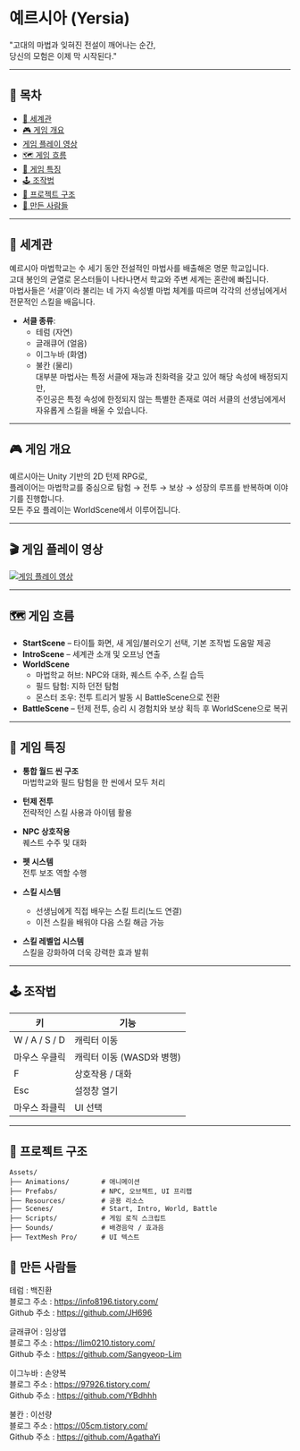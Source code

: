 # 예르시아 (Yersia)

"고대의 마법과 잊혀진 전설이 깨어나는 순간,  
당신의 모험은 이제 막 시작된다."

---

## 📑 목차  
- [📖 세계관](#-세계관)  
- [🎮 게임 개요](#-게임-개요)
- [게임 플레이 영상](#-게임-플레이-영상)  
- [🗺️ 게임 흐름](#-게임-흐름)  
- [🎯 게임 특징](#-게임-특징)  
- [🕹️ 조작법](#-조작법)  
- [📂 프로젝트 구조](#-프로젝트-구조)  
- [👥 만든 사람들](#-만든-사람들)

---

## 📖 세계관  
예르시아 마법학교는 수 세기 동안 전설적인 마법사를 배출해온 명문 학교입니다.  
고대 봉인의 균열로 몬스터들이 나타나면서 학교와 주변 세계는 혼란에 빠집니다.  
마법사들은 ‘서클’이라 불리는 네 가지 속성별 마법 체계를 따르며 각각의 선생님에게서 전문적인 스킬을 배웁니다.  
- **서클 종류**:  
  - 테럼 (자연)  
  - 글래큐어 (얼음)  
  - 이그누바 (화염)  
  - 불칸 (물리)  
대부분 마법사는 특정 서클에 재능과 친화력을 갖고 있어 해당 속성에 배정되지만,  
주인공은 특정 속성에 한정되지 않는 특별한 존재로 여러 서클의 선생님에게서 자유롭게 스킬을 배울 수 있습니다.  

---

## 🎮 게임 개요  
예르시아는 Unity 기반의 2D 턴제 RPG로,  
플레이어는 마법학교를 중심으로 탐험 → 전투 → 보상 → 성장의 루프를 반복하며 이야기를 진행합니다.  
모든 주요 플레이는 WorldScene에서 이루어집니다.

---

## 🎬 게임 플레이 영상

[![게임 플레이 영상](https://img.youtube.com/vi/nTDZwvOsvkY/0.jpg)](https://www.youtube.com/watch?v=nTDZwvOsvkY)

---

## 🗺️ 게임 흐름  
- **StartScene** – 타이틀 화면, 새 게임/불러오기 선택, 기본 조작법 도움말 제공  
- **IntroScene** – 세계관 소개 및 오프닝 연출  
- **WorldScene**  
  - 마법학교 허브: NPC와 대화, 퀘스트 수주, 스킬 습득  
  - 필드 탐험: 지하 던전 탐험  
  - 몬스터 조우: 전투 트리거 발동 시 BattleScene으로 전환  
- **BattleScene** – 턴제 전투, 승리 시 경험치와 보상 획득 후 WorldScene으로 복귀  

---

## 🎯 게임 특징  

- **통합 월드 씬 구조**  
  마법학교와 필드 탐험을 한 씬에서 모두 처리  

- **턴제 전투**  
  전략적인 스킬 사용과 아이템 활용  

- **NPC 상호작용**  
  퀘스트 수주 및 대화  

- **펫 시스템**  
  전투 보조 역할 수행  

- **스킬 시스템**  
  - 선생님에게 직접 배우는 스킬 트리(노드 연결)  
  - 이전 스킬을 배워야 다음 스킬 해금 가능  

- **스킬 레벨업 시스템**  
  스킬을 강화하여 더욱 강력한 효과 발휘  

---

## 🕹️ 조작법  

| 키             | 기능                        |  
|----------------|-----------------------------|  
| W / A / S / D  | 캐릭터 이동                 |  
| 마우스 우클릭  | 캐릭터 이동 (WASD와 병행)   |  
| F              | 상호작용 / 대화             |  
| Esc            | 설정창 열기                 |  
| 마우스 좌클릭  | UI 선택                     |  

---

## 📂 프로젝트 구조

```plaintext
Assets/
├── Animations/        # 애니메이션
├── Prefabs/           # NPC, 오브젝트, UI 프리팹
├── Resources/         # 공용 리소스
├── Scenes/            # Start, Intro, World, Battle
├── Scripts/           # 게임 로직 스크립트
├── Sounds/            # 배경음악 / 효과음
├── TextMesh Pro/      # UI 텍스트
```

## 👥 만든 사람들  
테럼 : 백진환  
블로그 주소 : https://info8196.tistory.com/  
Github 주소 : https://github.com/JH696  

글래큐어 : 임상엽  
블로그 주소 : https://lim0210.tistory.com/  
Github 주소 : https://github.com/Sangyeop-Lim  
  
이그누바 : 손양복  
블로그 주소 : https://97926.tistory.com/  
Github 주소 : https://github.com/YBdhhh  

불칸 : 이선량  
블로그 주소 : https://05cm.tistory.com/  
Github 주소 : https://github.com/AgathaYi  
